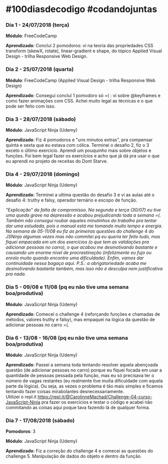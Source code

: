 # #100diasdecodigo #codandojuntas

### Dia 1 - 24/07/2018 (terça)

  **Módulo**: FreeCodeCamp
  
  **Aprendizado**: Concluí 2 pomodoros: vi na teoria das propriedades CSS transform (skewX, rotate), 
  linear-gradient e shape, do tópico Applied Visual Design - trilha Responsive Web Design.


### Dia 2 - 25/07/2018 (quarta)

  **Módulo**: FreeCodeCamp (Applied Visual Design - trilha Responsive Web Design)
  
  **Aprendizado**: Consegui concluí 1 pomodoro só =( : vi sobre @keyframes e como fazer animações com CSS. Achei muito legal as técnicas e o que pode ser feito com isso.

### Dia 3 - 28/07/2018 (sábado)

  **Módulo**: JavaScript Ninja (Udemy)
  
  **Aprendizado**: Fiz 4 pomodoros e "uns minutos extras", pra compensar quinta e sexta que eu estava com cólica. Terminei o desafio 2, fiz o 3 exceto o último exercício. Aprendi um pouquinho mais sobre objetos e funções. Foi bem legal fazer os exercícios e acho que já dá pra usar o que eu aprendi no projeto de receitas do Dont Starve.

### Dia 4 - 29/07/2018 (domingo)

  **Módulo**: JavaScript Ninja (Udemy)
  
  **Aprendizado**: Terminei a ultima questão do desafio 3 e vi as aulas até o desafio 4: truthy e falsy, operador ternário e escopo de função.
  

*"Explicação" da falta de compromisso. Na segunda e terça (30/07) eu tive uma queda grave na depressão e acabou prejudicando toda a semana =(. Também não consegui roubar aqueles minutinhos do trabalho pra tentar dar uma estudada, pois o manual está me tomando muito tempo e energia.
Na semana de 05-11/08 eu fiz as primeiras questões do challenge 4 do JSNinja algumas vezes mas não commitei pq eu queria ter feito tudo, mas fiquei empacada em um dos exercícios (o que tem as validações pra adicionar pessoas no carro), o que acabou me desmotivando bastante e causando um enorme nível de procrastinação (infelizmente eu fujo ou enrolo muito quando encontro uma dificuldade). Enfim, vamos dar continuidade nessa bagaça aqui. 
P.S.: a obrigatoriedade acaba me desmotivando bastante também, mas isso não é desculpa nem justificativa pra nada.*

### Dia 5 - 09/08 e 11/08 (pq eu não tive uma semana boa/produtiva)

 **Módulo**: JavaScript Ninja (Udemy)
  
 **Aprendizado**: Comecei o challenge 4 (reforçando funções e chamadas de métodos, valores truthy e falsy), mas empaquei na lógica da questão de adicionar pessoas no carro =(.
 
 
### Dia 6 - 13/08 - 16/08 (pq eu não tive uma semana boa/produtiva)

 **Módulo**: JavaScript Ninja (Udemy)
  
 **Aprendizado**: Passei a semana toda tentando resolver aquela abençoada questão (de adicionar pessoas no carro) porque eu fiquei focada em usar a quantidade de pessoas pessada pela função, mas eu só precisava ter o número de vagas restantes (eu realmente tive muita dificuldade com aquela parte da lógica). Ou seja, as vezes o problema é tão mais simples e ficamos tentando fazer coisas mirabolantes desnecessariamente.  
Utilizei o repl.it https://repl.it/@CarolinneMachad/Challenge-04-curso-JavaScript-Ninja pra fazer os exercícios e testar o código e acabei não commitando as coisas aqui poque tava fazendo lá de qualquer forma.

### Dia 7 - 17/08/2018 (sábado)
  **Pomodoros**: 3

  **Módulo**: JavaScript Ninja (Udemy)
  
  **Aprendizado**: Fiz a correção do challenge 4 e comecei as questões do challenge 5. Manipulação de dados do objeto e dentro da função.



